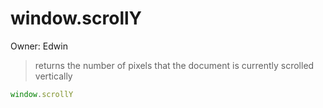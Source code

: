 # window.scrollY

Owner: Edwin

> returns the number of pixels that the document is currently scrolled vertically
> 

```jsx
window.scrollY
```